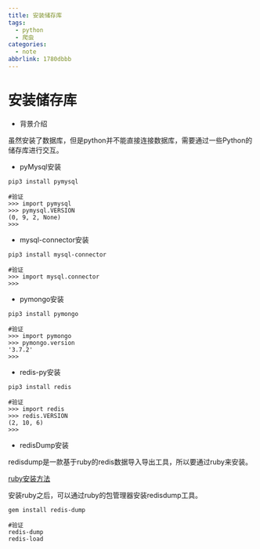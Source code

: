 ```yaml
---
title: 安装储存库
tags:
  - python
  - 爬虫
categories:
  - note
abbrlink: 1780dbbb
---
```


# 安装储存库



* 背景介绍

虽然安装了数据库，但是python并不能直接连接数据库，需要通过一些Python的储存库进行交互。



* pyMysql安装

```shell
pip3 install pymysql

#验证
>>> import pymysql
>>> pymysql.VERSION
(0, 9, 2, None)
>>> 
```

<!--more-->

* mysql-connector安装

```shell
pip3 install mysql-connector

#验证
>>> import mysql.connector
>>> 
```



* pymongo安装

``` shell
pip3 install pymongo

#验证
>>> import pymongo
>>> pymongo.version  
'3.7.2'
>>> 
```



* redis-py安装

```shell
pip3 install redis

#验证
>>> import redis
>>> redis.VERSION
(2, 10, 6)
>>> 
```



* redisDump安装

redisdump是一款基于ruby的redis数据导入导出工具，所以要通过ruby来安装。

[ruby安装方法](http://www.ruby-lang.org/zh_cn/documentation/installation/)

安装ruby之后，可以通过ruby的包管理器安装redisdump工具。

```shell
gem install redis-dump

#验证
redis-dump
redis-load
```

